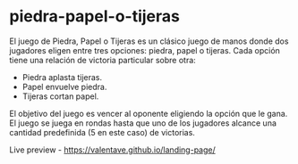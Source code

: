# piedra-papel-o-tijeras

El juego de Piedra, Papel o Tijeras es un clásico juego de manos donde dos jugadores eligen entre tres opciones: piedra, papel o tijeras. Cada opción tiene una relación de victoria particular sobre otra:

- Piedra aplasta tijeras.
- Papel envuelve piedra.
- Tijeras cortan papel.

El objetivo del juego es vencer al oponente eligiendo la opción que le gana. El juego se juega en rondas hasta que uno de los jugadores alcance una cantidad predefinida (5 en este caso) de victorias.

Live preview - https://valentave.github.io/landing-page/

